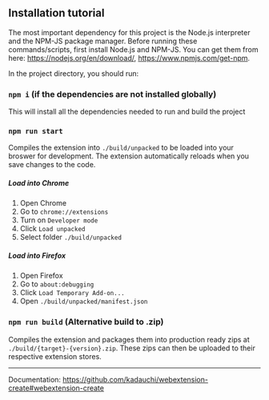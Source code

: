 ## Installation tutorial

The most important dependency for this project is the Node.js interpreter and the NPM-JS package manager. Before running these commands/scripts, first install Node.js and NPM-JS. You can get them from here: https://nodejs.org/en/download/, https://www.npmjs.com/get-npm.

In the project directory, you should run:

### `npm i` (if the dependencies are not installed globally)
This will install all the dependencies needed to run and build the project

### `npm run start`

Compiles the extension into `./build/unpacked` to be loaded into your broswer for development. The extension automatically reloads when you save changes to the code.

##### Load into Chrome

1. Open Chrome
2. Go to `chrome://extensions`
3. Turn on `Developer mode`
4. Click `Load unpacked`
5. Select folder `./build/unpacked`

##### Load into Firefox

1. Open Firefox
2. Go to `about:debugging`
3. Click `Load Temporary Add-on...`
4. Open `./build/unpacked/manifest.json`

### `npm run build` (Alternative build to .zip)

Compiles the extension and packages them into production ready zips at `./build/{target}-{version}.zip`. These zips can then be uploaded to their respective extension stores.

---

Documentation: https://github.com/kadauchi/webextension-create#webextension-create
